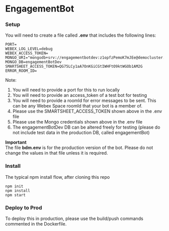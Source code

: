 # EngagementBot

### Setup
You will need to create a file called **.env** that includes the following lines:
```
PORT=
WEBEX_LOG_LEVEL=debug
WEBEX_ACCESS_TOKEN=
MONGO_URI="mongodb+srv://engagementbotdev:z1opfzPemoK7mJEe@democluster.a5pbd.mongodb.net"
MONGO_DB=engagementBotDev
SMARTSHEET_ACCESS_TOKEN=QG75LCy1aA7OnKGiCGtIWHFtO9ktWGOb1AM2G
ERROR_ROOM_ID=
```
Note:
1. You will need to provide a port for this to run locally
2. You will need to provide an access_token of a test bot for testing
3. You will need to provide a roomId for error messages to be sent. This can be any Webex Space roomId that your bot is a member of.
4. Please use the SMARTSHEET_ACCESS_TOKEN shown above in the .env file
5. Please use the Mongo credentials shown above in the .env file
6. The engagementBotDev DB can be altered freely for testing (please do not include test data in the production DB, called engagementBot)

**Important**  
The file **bdm.env** is for the production version of the bot.  Please do not change the values in that file unless it is required.

### Install
The typical npm install flow, after cloning this repo
```
npm init
npm install
npm start
```

### Deploy to Prod
To deploy this in production, please use the build/push commands commented in the Dockerfile.
